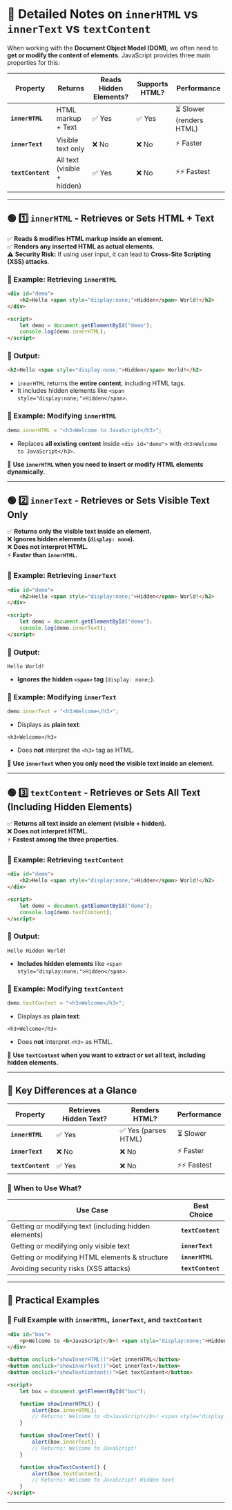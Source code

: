 # **📖 Detailed Notes on `innerHTML` vs `innerText` vs `textContent`**  

When working with the **Document Object Model (DOM)**, we often need to **get or modify the content of elements**. JavaScript provides three main properties for this:  

| Property | Returns | Reads Hidden Elements? | Supports HTML? | Performance |
|----------|---------|-----------------------|---------------|-------------|
| **`innerHTML`** | HTML markup + Text | ✅ Yes | ✅ Yes | ⏳ Slower (renders HTML) |
| **`innerText`** | Visible text only | ❌ No | ❌ No | ⚡ Faster |
| **`textContent`** | All text (visible + hidden) | ✅ Yes | ❌ No | ⚡⚡ Fastest |

---

## **🟢 1️⃣ `innerHTML` - Retrieves or Sets HTML + Text**  
✅ **Reads & modifies HTML markup inside an element.**  
✅ **Renders any inserted HTML as actual elements.**  
⚠️ **Security Risk:** If using user input, it can lead to **Cross-Site Scripting (XSS) attacks**.  

### **🔹 Example: Retrieving `innerHTML`**
```html
<div id="demo">
    <h2>Hello <span style="display:none;">Hidden</span> World!</h2>
</div>

<script>
    let demo = document.getElementById("demo");
    console.log(demo.innerHTML);
</script>
```
### **🔹 Output:**
```html
<h2>Hello <span style="display:none;">Hidden</span> World!</h2>
```
- `innerHTML` returns the **entire content**, including HTML tags.  
- It includes hidden elements like `<span style="display:none;">Hidden</span>`.  

### **🔹 Example: Modifying `innerHTML`**
```javascript
demo.innerHTML = "<h3>Welcome to JavaScript</h3>";
```
- Replaces **all existing content** inside `<div id="demo">` with `<h3>Welcome to JavaScript</h3>`.  

📌 **Use `innerHTML` when you need to insert or modify HTML elements dynamically.**

---

## **🟢 2️⃣ `innerText` - Retrieves or Sets Visible Text Only**  
✅ **Returns only the visible text inside an element.**  
❌ **Ignores hidden elements (`display: none`).**  
❌ **Does not interpret HTML.**  
⚡ **Faster than `innerHTML`.**  

### **🔹 Example: Retrieving `innerText`**
```html
<div id="demo">
    <h2>Hello <span style="display:none;">Hidden</span> World!</h2>
</div>

<script>
    let demo = document.getElementById("demo");
    console.log(demo.innerText);
</script>
```
### **🔹 Output:**
```text
Hello World!
```
- **Ignores the hidden `<span>` tag** (`display: none;`).  

### **🔹 Example: Modifying `innerText`**
```javascript
demo.innerText = "<h3>Welcome</h3>";
```
- Displays as **plain text**:  
```text
<h3>Welcome</h3>
```
- Does **not** interpret the `<h3>` tag as HTML.  

📌 **Use `innerText` when you only need the visible text inside an element.**

---

## **🟢 3️⃣ `textContent` - Retrieves or Sets All Text (Including Hidden Elements)**  
✅ **Returns all text inside an element (visible + hidden).**  
❌ **Does not interpret HTML.**  
⚡ **Fastest among the three properties.**  

### **🔹 Example: Retrieving `textContent`**
```html
<div id="demo">
    <h2>Hello <span style="display:none;">Hidden</span> World!</h2>
</div>

<script>
    let demo = document.getElementById("demo");
    console.log(demo.textContent);
</script>
```
### **🔹 Output:**
```text
Hello Hidden World!
```
- **Includes hidden elements** like `<span style="display:none;">Hidden</span>`.  

### **🔹 Example: Modifying `textContent`**
```javascript
demo.textContent = "<h3>Welcome</h3>";
```
- Displays as **plain text**:  
```text
<h3>Welcome</h3>
```
- Does **not** interpret `<h3>` as HTML.  

📌 **Use `textContent` when you want to extract or set all text, including hidden elements.**

---

## **🚀 Key Differences at a Glance**
| Property | Retrieves Hidden Text? | Renders HTML? | Performance |
|----------|-----------------------|---------------|-------------|
| **`innerHTML`** | ✅ Yes | ✅ Yes (parses HTML) | ⏳ Slower |
| **`innerText`** | ❌ No | ❌ No | ⚡ Faster |
| **`textContent`** | ✅ Yes | ❌ No | ⚡⚡ Fastest |

### **🎯 When to Use What?**
| Use Case | Best Choice |
|----------|------------|
| Getting or modifying text (including hidden elements) | **`textContent`** |
| Getting or modifying only visible text | **`innerText`** |
| Getting or modifying HTML elements & structure | **`innerHTML`** |
| Avoiding security risks (XSS attacks) | **`textContent`** |

---

## **🎯 Practical Examples**
### **🔹 Full Example with `innerHTML`, `innerText`, and `textContent`**
```html
<div id="box">
    <p>Welcome to <b>JavaScript</b>! <span style="display:none;">Hidden text</span></p>
</div>

<button onclick="showInnerHTML()">Get innerHTML</button>
<button onclick="showInnerText()">Get innerText</button>
<button onclick="showTextContent()">Get textContent</button>

<script>
    let box = document.getElementById("box");

    function showInnerHTML() {
        alert(box.innerHTML); 
        // Returns: Welcome to <b>JavaScript</b>! <span style="display:none;">Hidden text</span>
    }

    function showInnerText() {
        alert(box.innerText); 
        // Returns: Welcome to JavaScript!
    }

    function showTextContent() {
        alert(box.textContent); 
        // Returns: Welcome to JavaScript! Hidden text
    }
</script>
```

---